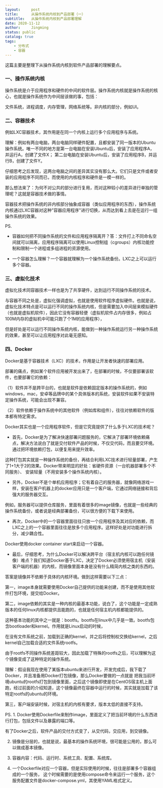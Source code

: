 ```yaml
---
layout:     post
title:      从操作系统内核到产品部署（一）
subtitle:   从操作系统内核到产品部署理解
date: 2020-11-12
author:     Jingming
status: public
catalog: true
tags:
    - 分布式
    - 容器
---
```


这篇主要是整理下从操作系统内核到软件产品部署的理解要点。

### 一、操作系统内核

操作系统是介于应用程序和硬件的中间的软件层。操作系统内核就是操作系统的核心，也就是操作系统作为中间层该做的事，包括：

文件系统，进程调度，内存管理，网络系统等。非内核的部分，例如UI。

### 二、容器技术

例如LXC容器技术，其作用是在同一个内核上运行多个应用程序与系统。

理解：例如有两台电脑，两台电脑同样硬件配置，且都安装了同一版本的Ubuntu操作系统。唯一不同的地方是第一台电脑在安装Ubuntu后，安装了应用程序A，并运行A，创建了文件X；
第二台电脑在安装Ubuntu后，安装了应用程序B，并运行B，创建了文件Y。

仔细思考之后发现，这两台电脑之间的差异其实没有那么大。它们只是文件或者安装的应用程序不同而已，而使用的内核程序和硬件是一模一样的。

那么想法来了：为何不对公共的部分进行复用，而对这种较小的差异进行单独的管理呢？这就是容器技术做的事情。

容器技术把操作系统的非内核部分抽象成容器（类似应用程序的东西），操作系统内核通过LXC容器对这种"容器应用程序"进行切换，从而达到看上去是在运行一组操作系统的效果。

PS.
- 容器如何把不同操作系统的文件和应用程序隔离开？答：文件打上不同命名空间就可以隔离，应用程序隔离可以使用Linux控制组（cgroups）内核功能控制和限制一个进程或多组进程的资源使用。

- 一个容器怎么理解？一个容器就理解为一个操作系统备份。LXC之上可以运行多个容器。

### 三、虚拟化技术

虚拟化技术同容器技术一样也是为了共享硬件，达到运行不同操作系统的技术。

与容器不同之处是，虚拟化强调虚拟，也就是使用软件程序虚拟硬件。也就是说，虚拟化技术特点是可以运行不同的操作系统内核，但是需要加入中间层来模拟硬件（也就是虚拟机软件），因此它没有容器轻便（虚拟机软件占内存很多，例如占100M内存的虚拟机中可能只跑了个1M的应用程序），

但是好处是可以运行不同操作系统内核，能做到一种操作系统运行另一种操作系统的效果，甚至可以让应用程序对此毫无感知。

### 四、Docker

Docker是基于容器技术（LXC）的技术，作用是让开发者快速的部署应用。

部署的痛点，例如某个软件应用被开发出来了，在部署的时候，不仅要部署该软件，也要部署它的依赖：

（1）软件并不是跨平台的，也就是软件是依赖固定版本的操作系统的，例如windows，mac，安卓等品牌中的某个具体版本的系统，安装软件如果不安装特定操作系统，可能会出现不兼容。

（2）软件依赖于操作系统中的其他软件（例如库和组件），往往对依赖软件的版本都有特定需求。

Docker其实也是一个应用程序软件，但是它究竟提供了什么多于LXC的技术呢？


* 首先，Docker是为了解决快速部署问题服务的，它解决了部署环境依赖痛点，解决方法说白了就是交付软件产品的时候，不仅交代码，而且要交环境。通过把环境依赖打包，以便复用来提升效率。

这种打包其实就是一种操作系统的备份，再结合利用LXC技术进行轻量部署，产生了1+1大于2的效果。Docker带来明显的好处：省硬件资源（一台机器部署多个不同服务）、
安装轻量（不用安装多个操作系统内核）。

* 另外，Docker不是个单机应用程序；它有着自己的服务器，就像网络游戏一样，安装在客户机器上的docker应用只是一个客户端，它通过网络链接和背后强大的服务器交互。

例如，服务器可以提供仓库服务，里面有着很多的image镜像，也就是一些经典的操作系统备份，或者说是经典部署备份，可以很方便的下载下来使用。

* 再次，Docker中的一个容器里面往往只放一个应用程序及其对应的依赖，而LXC之上的一个容器里面往往是放多个应用程序。这样好处是对功能进行拆分，减少耦合性。

Docker使用docker container start来启动一个容器。

* 最后，仔细思考，为什么Docker可以解决跨平台（宿主机内核可以跑任何镜像）难点？我们知道Docker基于LXC，决定了Docker必须使用宿主机（安装客户端的机器）的内核，而镜像里面本身是没有什么精简内核之类的东西的。

答案是镜像并不依赖于具体的内核环境。做到这样需要以下三点：

第一，image本身就需要使用Docker自己提供的功能来创建，而不是使用其他软件打包环境，提交给Docker。

第二，image依赖的其实是一种内核的最基本功能，说白了，这个功能是一定成熟版本的任何linux内核都提供且能跑的，也就是任何宿主机内核都能提供的。

这种基本功能的其中之一就是：bootfs。bootfs在linux中几乎是一致。bootfs包含bootloader和kernel。作用就是Linux启动的时候，

在没有文件系统之前，加载到正确的kernel，并之后将控制权交换给kernel，之后kernel自己加载合适的文件系统rootfs。

由于rootfs不同操作系统差距较大，因此加载了特殊的rootfs之后，可以理解为这个镜像变成了这种特定的操作系统。

理解：假设我现在使用了某版本ubuntu来进行开发，开发完成后，我下载了Docker，并且准备用Docker打包镜像，那么Docker要做的一点就是
把我当前环境ubuntu的rootfs打包到镜像里面，之后这个镜像即使是在CentOS宿主机上面跑，经过前面的介绍知道，这个镜像最终在容器中运行的时候，其实就是加载了该特定rootfs的ubuntu的环境。

第三，客户端安装时候，对宿主机的内核有要求，版本太低的直接不支持。

PS.  1. Docker使用Dockerfile来制作image，里面定义了把当前环境的什么东西进行打包，包括文件以及暴露的端口等。

有了Docker之后，软件产品的交付方式变了，从交代码，交应用，到交镜像。

2. 镜像是分层的，也就是说，最基本的操作系统环境，很可能是公用的，那么可以做成基本镜像。

3. 容器内容：代码、运行时、系统工具、配置、系统库。

4. 一个Dockerfile对应一个容器，但是实际使用的时候，往往是部署多个容器组成的一个服务，
这个时候需要的是使用compose命令来运行一个服务，这个服务配置文件是docker-compose.yml，其使用YAML格式定义。
